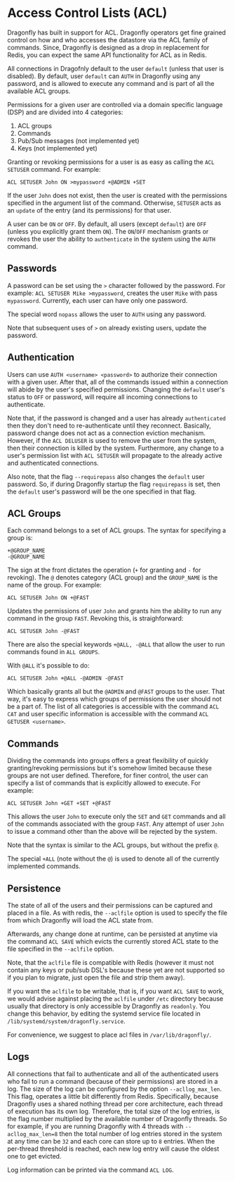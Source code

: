 # Access Control Lists (ACL)

Dragonfly has built in support for ACL. Dragonfly operators get fine grained control on how and who accesses the datastore via the ACL family of commands.
Since, Dragonfly is designed as a drop in replacement for Redis, you can expect the same API functionality for ACL as in Redis.

All connections in Dragofnly default to the user `default` (unless that user is disabled). By default, user `default` can `AUTH` in Dragonfly using any password, 
and is allowed to execute any command and is part of all the available ACL groups.

Permissions for a given user are controlled via a domain specific language (DSP) and are divided into 4 categories:

1. ACL groups
2. Commands
3. Pub/Sub messages (not implemented yet)
4. Keys (not implemented yet)

Granting or revoking permissions for a user is as easy as calling the `ACL SETUSER` command. For example:

```
ACL SETUSER John ON >mypassword +@ADMIN +SET
```

If the user `John` does not exist, then the user is created with the permissions specified in the argument list of the command.
Otherwise, `SETUSER` acts as an `update` of the entry (and its permissions) for that user.

A user can be `ON` or `OFF`. By default, all users (except `default`) are `OFF` (unless you explicitly grant them `ON`). The
`ON`/`OFF` mechanism grants or revokes the user the ability to `authenticate` in the system using the `AUTH` command.

## Passwords
A password can be set using the `>` character followed by the password. For example: `ACL SETUSER Mike >mypassword`, creates the user `Mike` with
pass `mypassword`. Currently, each user can have only one password.

The special word `nopass` allows the user to `AUTH` using any password.

Note that subsequent uses of `>` on already existing users, update the password.

## Authentication

Users can use `AUTH <username> <password>` to authorize their connection with a given user. After that, all of the commands issued within a connection
will abide by the user's specified permissions. Changing the `default` user's status to `OFF` or password, will require all incoming connections
to authenticate.

Note that, if the password is changed and a user has already `authenticated` then they don't need to re-authenticate until they reconnect.
Basically, password change does not act as a connection eviction mechanism. However, if the `ACL DELUSER` is used to remove the user from the system,
then their connection is killed by the system. Furthermore, any change to a user's permission list with `ACL SETUSER` will propagate to the already
active and authenticated connections.

Also note, that the flag `--requirepass` also changes the `default` user password. So, if during Dragonfly startup the flag `requirepass` is set,
then the `default` user's password will be the one specified in that flag.

## ACL Groups
Each command belongs to a set of ACL groups. The syntax for specifying a group is:

```
+@GROUP_NAME
-@GROUP_NAME
```

The sign at the front dictates the operation (`+` for granting and `-` for revoking). The `@` denotes category (ACL group) and
the `GROUP_NAME` is the name of the group. For example:

```
ACL SETUSER John ON +@FAST
```

Updates the permissions of user `John` and grants him the ability to run any command in the group `FAST`. Revoking this,
is straighforward:

```
ACL SETUSER John -@FAST
```

There are also the special keywords `+@ALL, -@ALL` that allow the user to run commands found in `ALL GROUPS`.

With `@ALL` it's possible to do:

```
ACL SETUSER John +@ALL -@ADMIN -@FAST
```

Which basically grants all but the `@ADMIN` and `@FAST` groups to the user. That way, it's easy to express which groups of permissions
the user should not be a part of. The list of all categories is accessible with the command `ACL CAT` and user specific information 
is accessible with the command `ACL GETUSER <username>`.

## Commands

Dividing the commands into groups offers a great flexibility of quickly granting/revoking permissions but it's somehow limited because
these groups are not user defined. Therefore, for finer control, the user can specify a list of commands that is explicitly allowed to execute.
For example:

```
ACL SETUSER John +GET +SET +@FAST
```

This allows the user `John` to execute only the `SET` and `GET` commands and all of the commands associated with the group `FAST`.
Any attempt of user `John` to issue a command other than the above will be rejected by the system.

Note that the syntax is similar to the ACL groups, but without the prefix `@`.

The special `+ALL` (note without the `@`) is used to denote all of the currently implemented commands.

## Persistence

The state of all of the users and their permissions can be captured and placed in a file. As with redis,
the `--aclfile` option is used to specify the file from which Dragonfly will load the ACL state from.

Afterwards, any change done at runtime, can be persisted at anytime via the command `ACL SAVE` which
evicts the currently stored ACL state to the file specified in the `--aclfile` option.

Note, that the `aclfile` file is compatible with Redis (however it must not contain any keys or
pub/sub DSL's because these yet are not supported so if you plan to migrate, just open the file and strip them away).

If you want the `aclfile` to be writable, that is, if you want `ACL SAVE` to work, we would advise against placing the `aclfile`
under `/etc` directory because usually that directory is only accessible by Dragonfly as `readonly`. You change this behavior, by editing 
the systemd service file located in `/lib/systemd/system/dragonfly.service`.

For convenience, we suggest to place acl files in `/var/lib/dragonfly/`.

## Logs

All connections that fail to authenticate and all of the authenticated users who fail to run a command (because 
of their permissions) are stored in a log. The size of the log can be configured by the option `--acllog_max_len`.
This flag, operates a little bit differently from Redis. Specifically, because Dragonfly uses a shared nothing thread per core architecture,
each thread of execution has its own log. Therefore, the total size of the log entries, is the flag number multiplied
by the available number of Dragonfly threads. So for example, if you are running Dragonfly with 4 threads with `--acllog_max_len=8`
then the total number of log entries stored in the system at any time can be `32` and each core can store up to `8` entries.
When the per-thread threshold is reached, each new log entry will cause the oldest one to get evicted.

Log information can be printed via the command `ACL LOG`.
